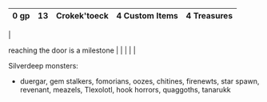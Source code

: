 | 0 gp | 13  | Crokek'toeck | 4 Custom Items | 4 Treasures |
| ---- | --- | ------------ | -------------- | ----------- |
| 

reaching the door is a milestone |     |              |                |             |




Silverdeep monsters: 
- duergar, gem stalkers, fomorians, oozes, chitines, firenewts, star spawn, revenant, meazels, Tlexolotl, hook horrors, quaggoths, 
tanarukk